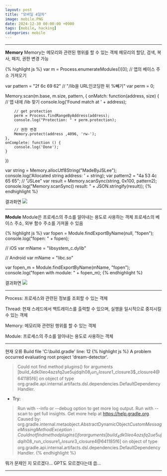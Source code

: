 ```yaml
---
layout: post
title: "모바일 4일차"
image: mobile.PNG
date: 2024-12-30 00:00:00 +0900
tags: [mobile, hacking]
categories: mobile
---
```


***

**Memory**
Memory는 메모리와 관련된 행위를 할 수 있는 객체
메모리의 할당, 검색, 복사, 패치, 권한 변경 가능

{% highlight js %}
var m = Process.enumerateModules()[0]; // 앱의 베이스 주소 가져오기

var pattern = "2f 6c 69 62" // "/lib을 URL인코딩한 뒤 %빼기"
var perm = 0;

Memory.scan(m.base, m.size, pattern, { 
	onMatch: function(address, size) { // 앱 내에 /lib 찾기
		console.log('Found match at ' + address);

		// get protection
		perm = Process.findRangeByAddress(address);
		console.log("Protection: " + perm.protection);

		// 권한 변경
		Memory.protect(address ,4096, 'rw-');
	},
	onComplete: function () {
		console.log('Done');
	}
})

var string = Memory.allocUtf8String("MadeByJSLee");
console.log('Allocated string address: ' + string);
var pattern2 = "4a 53 4c 65 65";   // "JSLee"
var result = Memory.scanSync(string, 0x100, pattern2);
console.log("Memory.scanSync() result: " + JSON.stringify(result));
{% endhighlight %}

결과화면
![]({{site.baseurl}}/images/mobile/4day/memory.png)

***

**Module**
Module은 프로세스의 주소를 알아내는 용도로 사용하는 객체
프로세스의 베이스 주소, 외부 함수 주소를 가져올 수 있음

{% highlight js %}
var fopen = Module.findExportByName(null, "fopen");
console.log("fopen: " + fopen);

// iOS
var mName = "libsystem_c.dylib" 

// Android
var mName = "libc.so" 

var fopen_m = Module.findExportByName(mName, "fopen");
console.log("fopen with module: " + fopen_m);
{% endhighlight %}

결과화면
![]({{site.baseurl}}/images/mobile/4day/module.png)

***

Process: 프로세스와 관련된 정보를 조회할 수 있는 객체

Thread: 현재 스레드에서 백트레이스를 출력할 수 있으며, 실행을 일시적으로 중지시킬 수 있는 객체

Memory: 메모리와 관련된 행위를 할 수 있는 객체

Module: 프로세스의 주소를 알아내는 용도로 사용하는 객체

***

현재 오류
Build file 'C:\build.gradle' line: 12
{% highlight js %}
A problem occurred evaluating root project 'dream-detector'.
> Could not find method plugins() for arguments [build_4dk0leo4azsfq2ue5ujdqih08$_run_closure1$_closure3$_closure4@641185f6] on object of type org.gradle.api.internal.artifacts.dsl.dependencies.DefaultDependencyHandler.

* Try:
> Run with --info or --debug option to get more log output.
> Run with --scan to get full insights.
> Get more help at https://help.gradle.org.
Caused by: org.gradle.internal.metaobject.AbstractDynamicObject$CustomMessageMissingMethodException: Could not find method plugins() for arguments [build_4dk0leo4azsfq2ue5ujdqih08$_run_closure1$_closure3$_closure4@641185f6] on object of type org.gradle.api.internal.artifacts.dsl.dependencies.DefaultDependencyHandler.
{% endhighlight %}

뭐가 문제인 지 모르겠다... GPT도 모르겠다는데 씁...

***